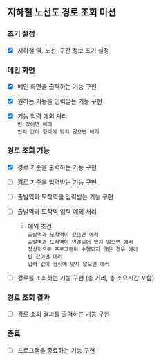 ## 지하철 노선도 경로 조회 미션

### 초기 설정
- [X] 지하철 역, 노선, 구간 정보 초기 설정

### 메인 화면
- [X] 메인 화면을 출력하는 기능 구현
- [X] 원하는 기능을 입력받는 기능 구현
- [X] 기능 입력 예외 처리
  <br> `빈 값이면 에러`
  <br> `입력 값이 형식에 맞지 않으면 에러`


### 경로 조회 기능
- [X] 경로 기준을 출력하는 기능 구현
- [ ] 경로 기준을 입력받는 기능 구현

- [ ] 출발역과 도착역을 입력받는 기능 구현
- [ ] 출발역과 도착역 입력 예외 처리
  - 예외 조건
  <br> `출발역과 도착역이 같으면 에러`
  <br> `출발역과 도착역이 연결되어 있지 않으면 에러`
  <br> `정상적으로 프로그램이 수행되지 않은 경우 에러`
  <br> `빈 값이면 에러`
  <br> `입력 값이 형식에 맞지 않으면 에러`

- [ ] 경로를 조회하는 기능 구현 (총 거리, 총 소요시간 포함)


### 경로 조회 결과
- [ ] 경로 조회 결과를 출력하는 기능 구현

### 종료
- [ ] 프로그램을 종료하는 기능 구현
